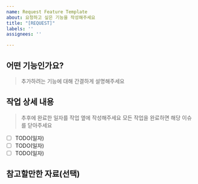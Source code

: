 ```yaml
---
name: Request Feature Template
about: 요청하고 싶은 기능을 작성해주세요
title: "[REQUEST]"
labels: ''
assignees: ''

---
```


## 어떤 기능인가요?

> 추가하려는 기능에 대해 간결하게 설명해주세요

## 작업 상세 내용

> 추후에 완료한 일자를 작업 옆에 작성해주세요
> 모든 작업을 완료하면 해당 이슈를 닫아주세요

- [ ] TODO(일자)
- [ ] TODO(일자)
- [ ] TODO(일자)

## 참고할만한 자료(선택)
